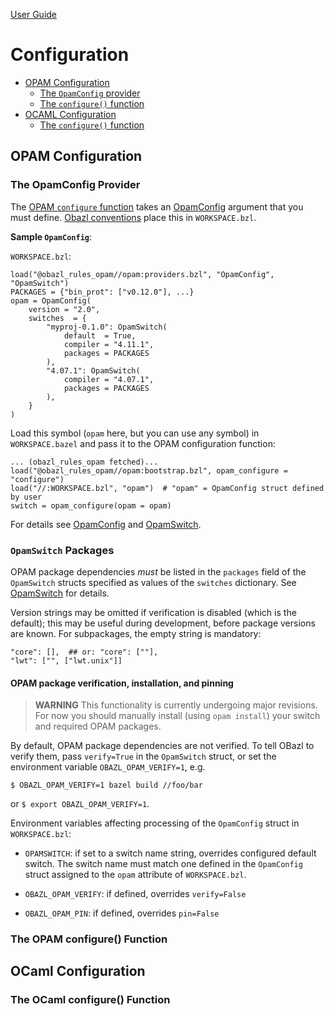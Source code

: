 [User Guide](index.md)

# Configuration

* [OPAM Configuration](#opamconfig)
  * [The `OpamConfig` provider](#opamconfig_provider)
  * [The `configure()` function](#opam_configure)
* [OCAML Configuration](#ocamlconfig)
  * [The `configure()` function](#ocaml_configure)

## <a name="opamconfig">OPAM Configuration</a>

### <a name="opamconfig_provider">The OpamConfig Provider</a>

The [OPAM `configure` function](../refman/functions.md#opam_configure) takes
an [OpamConfig](../refman/providers_opam.md#opamconfig) argument that you must define. [Obazl conventions](conventions.md)
place this in `WORKSPACE.bzl`.

**Sample `OpamConfig`**:

`WORKSPACE.bzl`:

```
load("@obazl_rules_opam//opam:providers.bzl", "OpamConfig", "OpamSwitch")
PACKAGES = {"bin_prot": ["v0.12.0"], ...}
opam = OpamConfig(
    version = "2.0",
    switches  = {
        "myproj-0.1.0": OpamSwitch(
            default  = True,
            compiler = "4.11.1",
            packages = PACKAGES
        ),
        "4.07.1": OpamSwitch(
            compiler = "4.07.1",
            packages = PACKAGES
        ),
    }
)
```

Load this symbol (`opam` here, but you can use any symbol) in
`WORKSPACE.bazel` and pass it to the OPAM configuration function:

```
... (obazl_rules_opam fetched)...
load("@obazl_rules_opam//opam:bootstrap.bzl", opam_configure = "configure")
load("//:WORKSPACE.bzl", "opam")  # "opam" = OpamConfig struct defined by user
switch = opam_configure(opam = opam)
```

For details see [OpamConfig](../refman/providers_opam.md#opamconfig)
and [OpamSwitch](../refman/providers_opam.md#opamswitch).

### `OpamSwitch` Packages

OPAM package dependencies _must_ be listed in the `packages` field of
the `OpamSwitch` structs specified as values of the `switches`
dictionary. See
[OpamSwitch](../refman/providers_opam.md#popamswitch) for details.

Version strings may be omitted if verification is disabled (which is
the default); this may be useful during development, before package
versions are known. For subpackages, the empty string is mandatory:

```
"core": [],  ## or: "core": [""],
"lwt": ["", ["lwt.unix"]]
```

#### OPAM package verification, installation, and pinning

>    **WARNING** This functionality is currently undergoing major
>    revisions. For now you should manually install (using `opam
>    install`) your switch and required OPAM packages.

By default, OPAM package dependencies are not verified. To tell OBazl
to verify them, pass `verify=True` in the `OpamSwitch` struct, or set
the environment variable `OBAZL_OPAM_VERIFY=1`, e.g.

```
$ OBAZL_OPAM_VERIFY=1 bazel build //foo/bar
```

or `$ export OBAZL_OPAM_VERIFY=1`.


Environment variables affecting processing of the `OpamConfig` struct in `WORKSPACE.bzl`:

* `OPAMSWITCH`: if set to a switch name string, overrides configured
  default switch. The switch name must match one defined in the
  `OpamConfig` struct assigned to the `opam` attribute of `WORKSPACE.bzl`.

* `OBAZL_OPAM_VERIFY`: if defined, overrides `verify=False`

* `OBAZL_OPAM_PIN`: if defined, overrides `pin=False`

### <a name="opam_configure">The OPAM configure() Function</a>


## <a name="ocamlconfig">OCaml Configuration</a>

### <a name="ocaml_configure">The OCaml configure() Function</a>

